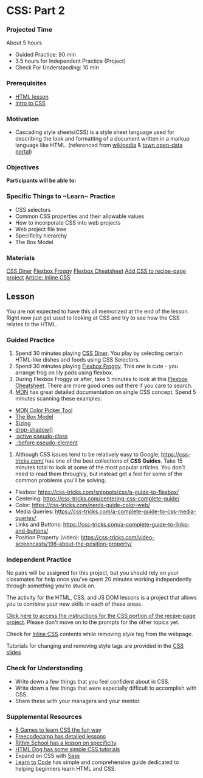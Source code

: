 # CSS: Part 2

### Projected Time

About 5 hours

- Guided Practice: 90 min
- 3.5 hours for Independent Practice (Project)
- Check For Understanding: 10 min

### Prerequisites

- [HTML lesson](/web/html.md)
- [Intro to CSS](./css.md)

### Motivation

- Cascading style sheets(CSS) is a style sheet language used for describing the look and formatting of a document written in a markup language like HTML. (referenced from [wikipedia](https://en.wikipedia.org/wiki/Cascading_Style_Sheets) & [town open-data portal](https://manualzz.com/doc/6479032/town-open-data-portal---dip%C3%B2sit-digital-de-la-ub))


### Objectives

**Participants will be able to:**



### Specific Things to ~Learn~ Practice

- CSS selectors
- Common CSS properties and their allowable values
- How to incorporate CSS into web projects
- Web project file tree
- Specificity hierarchy
- The Box Model

### Materials
[CSS Diner](https://flukeout.github.io/)
[Flexbox Froggy](https://flexboxfroggy.com/)
[Flexbox Cheatsheet](https://flexbox.malven.co/)
[Add CSS to recipe-page project](../projects/recipe-page/phase-2-css-prompt.md)
[Article: Inline CSS](https://www.codecademy.com/articles/html-inline-styles)

## Lesson

You are not expected to have this all memorized at the end of the lesson. Right now just get used to looking at CSS and try to see how the CSS relates to the HTML.

### Guided Practice
1. Spend 30 minutes playing [CSS Diner](https://flukeout.github.io/). You play by selecting certain HTML-like dishes and foods using CSS Selectors.
1. Spend 30 minutes playing [Flexbox Froggy](https://flexboxfroggy.com/).  This one is cute - you arrange frog on lily pads using flexbox.
1. During Flexbox Froggy or after, take 5 minutes to look at this [Flexbox Cheatsheet](https://flexbox.malven.co/).  There are more good ones out there if you care to search.
1. [MDN](https://developer.mozilla.org/en-US/docs/Web/CSS) has great detailed documentation on single CSS concept. Spend 5 minutes scanning these examples:
  - [MDN Color Picker Tool](https://developer.mozilla.org/en-US/docs/Web/CSS/CSS_Colors/Color_picker_tool)
  - [The Box Model](https://developer.mozilla.org/en-US/docs/Learn/CSS/Building_blocks/The_box_model)
  - [Sizing](https://developer.mozilla.org/en-US/docs/Learn/CSS/Building_blocks/Sizing_items_in_CSS)
  - [drop-shadow()](https://developer.mozilla.org/en-US/docs/Web/CSS/filter-function/drop-shadow)
  - [:active pseudo-class](https://developer.mozilla.org/en-US/docs/Web/CSS/:active)
  - [::before pseudo-element](https://developer.mozilla.org/en-US/docs/Web/CSS/::before)
1. Although CSS issues tend to be relatively easy to Google, https://css-tricks.com/ has one of the best collections of **CSS Guides**.  Take 15 minutes total to look at some of the most popular articles. You don't need to read them throughly, but instead get a feel for some of the common problems you'll be solving.
  - Flexbox: https://css-tricks.com/snippets/css/a-guide-to-flexbox/
  - Centering: https://css-tricks.com/centering-css-complete-guide/
  - Color: https://css-tricks.com/nerds-guide-color-web/
  - Media Queries: https://css-tricks.com/a-complete-guide-to-css-media-queries/
  - Links and Buttons: https://css-tricks.com/a-complete-guide-to-links-and-buttons/
  - Position Property (video): https://css-tricks.com/video-screencasts/198-about-the-position-property/

### Independent Practice

No pairs will be assigned for this project, but you should rely on your classmates for help once you've spent 20 minutes working independently through something you're stuck on.

The activity for the HTML, CSS, and JS DOM lessons is a project that allows you to combine your new skills in each of these areas.

[Click here to access the instructions for the CSS portion of the recipe-page project](../projects/recipe-page/phase-2-css-prompt.md). Please don't move on to the prompts for the other topics yet.

Check for [Inline CSS](https://www.codecademy.com/articles/html-inline-styles) contents while removing _style_ tag from the webpage.

Tutorials for changing and removing style tags are provided in the [CSS slides](https://docs.google.com/presentation/d/1p-IXWxo0NEbZbHQ_Mdoo-A9dlFXqfSPOfW6navfyeTI/edit?usp=sharing)

### Check for Understanding

- Write down a few things that you feel confident about in CSS.
- Write down a few things that were especially difficult to accomplish with CSS.  
- Share these with your managers and your mentor.

### Supplemental Resources

- [8 Games to learn CSS the fun way](https://dev.to/devmount/8-games-to-learn-css-the-fun-way-4e0f)
- [Freecodecamp has detailed lessons](https://learn.freecodecamp.org/responsive-web-design/basic-css/)
- [Rithm School has a lesson on specificity](https://www.rithmschool.com/courses/html-css-fundamentals/specificity)
- [HTML Dog has some simple CSS tutorials](http://www.htmldog.com/guides/css/)
- Expand on CSS with [Sass](../electives/sass.md)
- [Learn to Code](https://learn.shayhowe.com/html-css/) has simple and comprehensive guide dedicated to helping beginners learn HTML and CSS.
